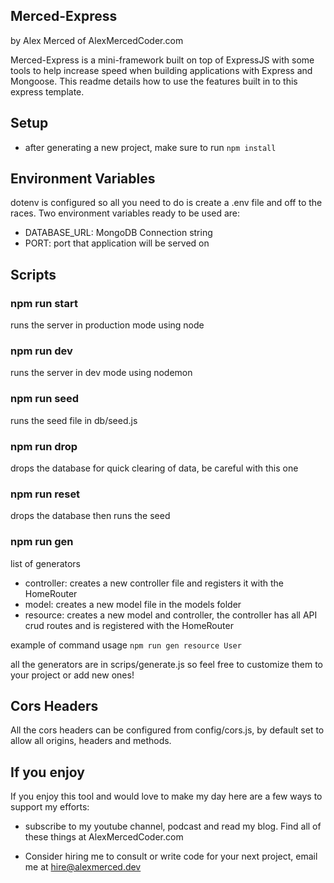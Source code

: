 ## Merced-Express

by Alex Merced of AlexMercedCoder.com

Merced-Express is a mini-framework built on top of ExpressJS with some tools to help increase speed when building applications with Express and Mongoose. This readme details how to use the features built in to this express template.

## Setup

- after generating a new project, make sure to run `npm install`

## Environment Variables

dotenv is configured so all you need to do is create a .env file and off to the races. Two environment variables ready to be used are:

- DATABASE_URL: MongoDB Connection string
- PORT: port that application will be served on

## Scripts

### npm run start

runs the server in production mode using node

### npm run dev

runs the server in dev mode using nodemon

### npm run seed

runs the seed file in db/seed.js

### npm run drop

drops the database for quick clearing of data, be careful with this one

### npm run reset

drops the database then runs the seed

### npm run gen <generator> <name>

list of generators

- controller: creates a new controller file and registers it with the HomeRouter
- model: creates a new model file in the models folder
- resource: creates a new model and controller, the controller has all API crud routes and is registered with the HomeRouter

example of command usage
`npm run gen resource User`

all the generators are in scrips/generate.js so feel free to customize them to your project or add new ones!

## Cors Headers

All the cors headers can be configured from config/cors.js, by default set to allow all origins, headers and methods.

## If you enjoy

If you enjoy this tool and would love to make my day here are a few ways to support my efforts:

- subscribe to my youtube channel, podcast and read my blog. Find all of these things at AlexMercedCoder.com

- Consider hiring me to consult or write code for your next project, email me at hire@alexmerced.dev
